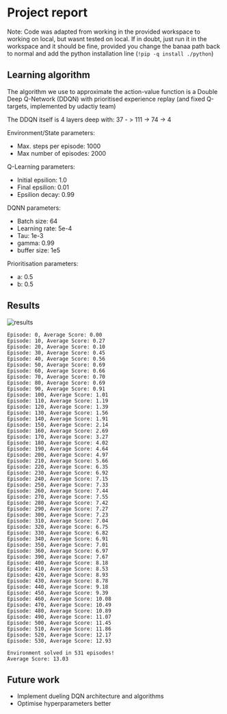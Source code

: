 # Project report

Note: Code was adapted from working in the provided workspace to working on local, but wasnt tested on local. If in doubt, just run it in the workspace and it should be fine, provided you change the banaa path back to normal and add the python installation line (`!pip -q install ./python`)

## Learning algorithm

The algorithm we use to approximate the action-value function is a Double Deep Q-Network (DDQN) with prioritised experience replay (and fixed Q-targets, implemented by udactiy team)

The DDQN itself is 4 layers deep with:
37 - > 111 -> 74 -> 4

Environment/State parameters:
- Max. steps per episode: 1000
- Max number of episodes: 2000

Q-Learning parameters:
- Initial epsilion: 1.0
- Final epsilion: 0.01
- Epsilion decay: 0.99

DQNN parameters:
- Batch size: 64
- Learning rate: 5e-4
- Tau: 1e-3
- gamma: 0.99
- buffer size: 1e5

Prioritisation parameters:
- a: 0.5
- b: 0.5

## Results

![results](plot.jpg)

```
Episode: 0, Average Score: 0.00
Episode: 10, Average Score: 0.27
Episode: 20, Average Score: 0.10
Episode: 30, Average Score: 0.45
Episode: 40, Average Score: 0.56
Episode: 50, Average Score: 0.69
Episode: 60, Average Score: 0.66
Episode: 70, Average Score: 0.70
Episode: 80, Average Score: 0.69
Episode: 90, Average Score: 0.91
Episode: 100, Average Score: 1.01
Episode: 110, Average Score: 1.19
Episode: 120, Average Score: 1.39
Episode: 130, Average Score: 1.56
Episode: 140, Average Score: 1.91
Episode: 150, Average Score: 2.14
Episode: 160, Average Score: 2.69
Episode: 170, Average Score: 3.27
Episode: 180, Average Score: 4.02
Episode: 190, Average Score: 4.64
Episode: 200, Average Score: 4.97
Episode: 210, Average Score: 5.66
Episode: 220, Average Score: 6.35
Episode: 230, Average Score: 6.92
Episode: 240, Average Score: 7.15
Episode: 250, Average Score: 7.33
Episode: 260, Average Score: 7.44
Episode: 270, Average Score: 7.55
Episode: 280, Average Score: 7.42
Episode: 290, Average Score: 7.27
Episode: 300, Average Score: 7.23
Episode: 310, Average Score: 7.04
Episode: 320, Average Score: 6.75
Episode: 330, Average Score: 6.82
Episode: 340, Average Score: 6.91
Episode: 350, Average Score: 7.01
Episode: 360, Average Score: 6.97
Episode: 390, Average Score: 7.67
Episode: 400, Average Score: 8.18
Episode: 410, Average Score: 8.53
Episode: 420, Average Score: 8.93
Episode: 430, Average Score: 8.78
Episode: 440, Average Score: 9.18
Episode: 450, Average Score: 9.39
Episode: 460, Average Score: 10.08
Episode: 470, Average Score: 10.49
Episode: 480, Average Score: 10.89
Episode: 490, Average Score: 11.07
Episode: 500, Average Score: 11.45
Episode: 510, Average Score: 11.86
Episode: 520, Average Score: 12.17
Episode: 530, Average Score: 12.93

Environment solved in 531 episodes! 
Average Score: 13.03
```

## Future work

- Implement dueling DQN architecture and algorithms
- Optimise hyperparameters better
